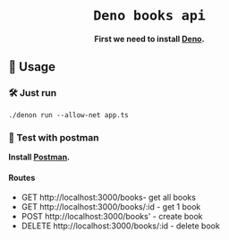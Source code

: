 <div align="center">

  <h1><code>Deno books api</code></h1>

  <strong>First we need to install 
  <a href="https://deno.land/">Deno</a>.</strong>
</div>

## 🚴 Usage

### 🛠️ Just run  

```
./denon run --allow-net app.ts
```

### 🔬 Test with postman

  <strong>Install
  <a href="https://www.postman.com/downloads/">Postman</a>.</strong>

#### Routes

- GET http://localhost:3000/books- get all books
- GET http://localhost:3000/books/:id - get 1 book
- POST http://localhost:3000/books' - create book
- DELETE http://localhost:3000/books/:id - delete book